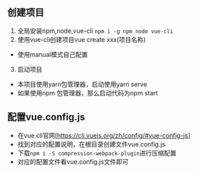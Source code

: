 ## 创建项目
1. 全局安装npm,node,vue-cli
`npm i -g npm node vue-cli`
2. 使用vue-cli创建项目vue create xxx(项目名称)
* 使用manual模式自己配置
3. 启动项目
* 本项目使用yarn包管理器，启动使用yarn serve 
* 如果使用npm 包管理器，那么启动代码为npm start

## 配置vue.config.js
* 在vue.cli官网[https://cli.vuejs.org/zh/config/#vue-config-js]
* 找到对应的配置说明，在根目录创建文件vue.config.js 
* 下载`npm i -S compression-webpack-plugin`进行压缩配置
* 对应的配置文件看vue.config.js文件即可

